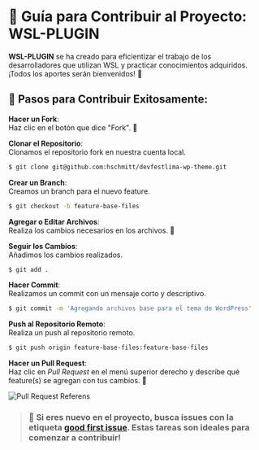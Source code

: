 # 🌟 Guía para Contribuir al Proyecto: **WSL-PLUGIN**

**WSL-PLUGIN** se ha creado para eficientizar el trabajo de los desarrolladores que utilizan WSL y practicar conocimientos adquiridos. ¡Todos los aportes serán bienvenidos! 🙌

## 🚀 Pasos para Contribuir Exitosamente:

**Hacer un Fork**:  
   Haz clic en el botón que dice "Fork". 🍴

**Clonar el Repositorio**:  
   Clonamos el repositorio fork en nuestra cuenta local.

   ```bash
   $ git clone git@github.com:hschmitt/devfestlima-wp-theme.git
   ```

**Crear un Branch**:  
   Creamos un branch para el nuevo feature.

   ```bash
   $ git checkout -b feature-base-files
   ```

**Agregar o Editar Archivos**:  
 Realiza los cambios necesarios en los archivos. 📝

**Seguir los Cambios**:  
Añadimos los cambios realizados.

   ```bash
   $ git add .
   ```

**Hacer Commit**:  
 Realizamos un commit con un mensaje corto y descriptivo.

   ```bash
   $ git commit -m 'Agregando archivos base para el tema de WordPress'
   ```

**Push al Repositorio Remoto**:  
 Realiza un push al repositorio remoto.

   ```bash
   $ git push origin feature-base-files:feature-base-files
   ```

**Hacer un Pull Request**:  
 Haz clic en _Pull Request_ en el menú superior derecho y describe qué feature(s) se agregan con tus cambios. 📨

![Pull Request Referens](https://i.ytimg.com/vi/rgbCcBNZcdQ/hq720.jpg?sqp=-oaymwEhCK4FEIIDSFryq4qpAxMIARUAAAAAGAElAADIQj0AgKJD&rs=AOn4CLAXFEKoemV249J8Dya6ap35q-qrEg)


> ### 🐛 Si eres nuevo en el proyecto, busca issues con la etiqueta [**good first issue**](https://goodfirstissue.dev/). Estas tareas son ideales para comenzar a contribuir!